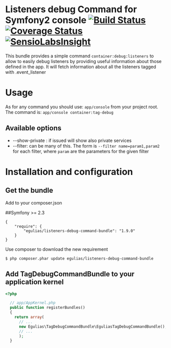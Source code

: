 # Listeners debug Command for Symfony2 console [![Build Status](https://travis-ci.org/egulias/TagDebugCommandBundle.png?branch=master)](https://travis-ci.org/egulias/TagDebugCommandBundle) [![Coverage Status](https://coveralls.io/repos/egulias/TagDebugCommandBundle/badge.png?branch=master)](https://coveralls.io/r/egulias/TagDebugCommandBundle?branch=master) [![SensioLabsInsight](https://insight.sensiolabs.com/projects/629b3c9f-f57c-45fd-ba72-e47fbdfab769/mini.png)](https://insight.sensiolabs.com/projects/629b3c9f-f57c-45fd-ba72-e47fbdfab769)

This bundle provides a simple command `container:debug:listeners` to allow to easily debug listeners by
providing useful information about those defined in the app. It will fetch information about all the listeners
tagged with .event_listener

# Usage

As for any command you should use: `app/console` from your project root.
The command is:
`app/console container:tag-debug`

## Available options

* --show-private :  if issued will show also private services
* --filter:         can be many of this. The form is `--filter name=param1,param2` for each filter,
                    where `param` are the parameters for the given filter

# Installation and configuration

## Get the bundle
Add to your composer.json

##Symfony >= 2.3

```
{
    "require": {
        "egulias/listeners-debug-command-bundle": "1.9.0"
    }
}
```

Use composer to download the new requirement
``` 
$ php composer.phar update egulias/listeners-debug-command-bundle
```

## Add TagDebugCommandBundle to your application kernel

``` php
<?php

  // app/AppKernel.php
  public function registerBundles()
  {
    return array(
      // ...
      new Egulias\TagDebugCommandBundle\EguliasTagDebugCommandBundle(),
      // ...
      );
  }
```
